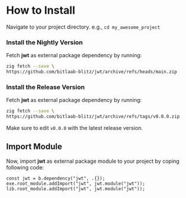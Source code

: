 # How to Install

Navigate to your project directory. e.g., `cd my_awesome_project`

### Install the Nightly Version

Fetch **jwt** as external package dependency by running:

```sh
zig fetch --save \
https://github.com/bitlaab-blitz/jwt/archive/refs/heads/main.zip
```

### Install the Release Version

Fetch **jwt** as external package dependency by running:

```sh
zig fetch --save \
https://github.com/bitlaab-blitz/jwt/archive/refs/tags/v0.0.0.zip
```

Make sure to edit `v0.0.0` with the latest release version.

## Import Module

Now, import **jwt** as external package module to your project by coping following code:

```zig title="build.zig"
const jwt = b.dependency("jwt", .{});
exe.root_module.addImport("jwt", jwt.module("jwt"));
lib.root_module.addImport("jwt", jwt.module("jwt"));
```
